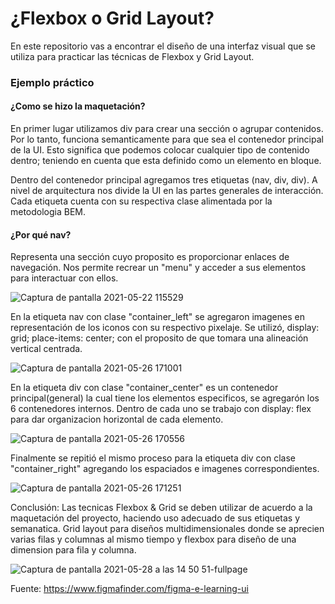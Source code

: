 # ¿Flexbox o Grid Layout?

En este repositorio vas a encontrar el diseño de una interfaz visual que se utiliza para practicar las técnicas de Flexbox y Grid Layout. 

### Ejemplo práctico

#### ¿Como se hizo la maquetación?

En primer lugar utilizamos div para crear una sección o agrupar contenidos. Por lo tanto, funciona semanticamente para que sea el contenedor principal de la UI.
Esto significa que podemos colocar cualquier tipo de contenido dentro; teniendo en cuenta que esta definido como un elemento en bloque. 

Dentro del contenedor principal agregamos tres etiquetas (nav, div, div). A nivel de arquitectura nos divide la UI en las partes generales de interacción.
Cada etiqueta cuenta con su respectiva clase alimentada por la metodologia BEM. 


#### ¿Por qué nav?
Representa una sección cuyo proposito es proporcionar enlaces de navegación. Nos permite recrear un "menu" y acceder a sus elementos para interactuar
con ellos.

![Captura de pantalla 2021-05-22 115529](https://user-images.githubusercontent.com/56690309/119234661-b1a37c00-baf4-11eb-9c43-40dfdff1a329.png)

En la etiqueta nav con clase "container_left" se agregaron imagenes en representación de los iconos con su respectivo pixelaje. Se utilizó, display: grid;
place-items: center; con el proposito de que tomara una alineación vertical centrada. 

![Captura de pantalla 2021-05-26 171001](https://user-images.githubusercontent.com/56690309/119737658-3d930c00-be45-11eb-90e0-5d470165a5df.png)

En la etiqueta div con clase "container_center" es un contenedor principal(general) la cual tiene los elementos especificos, se agregarón los 6 contenedores internos. Dentro de cada uno se trabajo con display: flex para dar organizacion horizontal de cada elemento.   

![Captura de pantalla 2021-05-26 170556](https://user-images.githubusercontent.com/56690309/119737352-c3628780-be44-11eb-8c89-d4c397e6c4fa.png)


Finalmente se repitió el mismo proceso para la etiqueta div con clase "container_right" agregando los espaciados e imagenes correspondientes. 

![Captura de pantalla 2021-05-26 171251](https://user-images.githubusercontent.com/56690309/119738043-a4182a00-be45-11eb-8558-43fc13d04c7a.png)

Conclusión: Las tecnicas Flexbox & Grid se deben utilizar de acuerdo a la maquetación del proyecto, haciendo uso adecuado de sus etiquetas y semanatica. Grid layout para diseños multidimensionales donde se aprecien varias filas y columnas al mismo tiempo y flexbox para diseño de una dimension para fila y columna.


![Captura de pantalla 2021-05-28 a las 14 50 51-fullpage](https://user-images.githubusercontent.com/56690309/119888550-18f96b80-befb-11eb-85e7-15d799e9bce4.png)


Fuente:  https://www.figmafinder.com/figma-e-learning-ui
     



